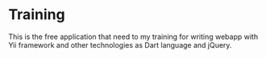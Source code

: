 Training
========

This is the free application that need to my training for writing webapp 
with Yii framework and other technologies as Dart language and jQuery.